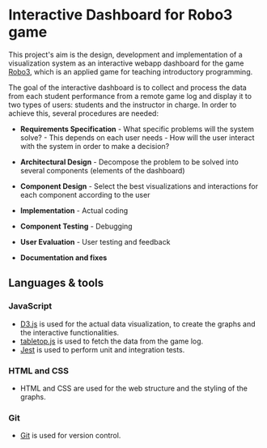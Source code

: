 # Interactive Dashboard for Robo3 game

This project's aim is the design, development and implementation of a visualization system as an interactive webapp dashboard for the game [Robo3](), which is an applied game for teaching introductory programming.

The goal of the interactive dashboard is to collect and process the data from each student performance from a remote game log and display it to two types of users: students and the instructor in charge. In order to achieve this, several procedures are needed:

* **Requirements Specification** - What specific problems will the system solve? - This depends on each user needs - How will the user interact with the system in order to make a decision?

* **Architectural Design** - Decompose the problem to be solved into several components (elements of the dashboard)

* **Component Design** - Select the best visualizations and interactions for each component according to the user

* **Implementation** - Actual coding

* **Component Testing** - Debugging

* **User Evaluation** - User testing and feedback

* **Documentation and fixes**



## Languages & tools

### JavaScript 

* [D3.js](https://d3js.org) is used for the actual data visualization, to create the graphs and the interactive functionalities.
* [tabletop.js](https://github.com/jsoma/tabletop) is used to fetch the data from the game log. 
* [Jest](https://jestjs.io/docs/en/getting-started) is used to perform unit and integration tests.

### HTML and CSS

* HTML and CSS are used for the web structure and the styling of the graphs.

### Git

* [Git](https://git-scm.com) is used for version control.


